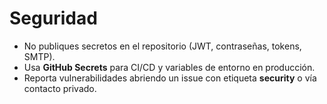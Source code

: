 # Seguridad

- No publiques secretos en el repositorio (JWT, contraseñas, tokens, SMTP).
- Usa **GitHub Secrets** para CI/CD y variables de entorno en producción.
- Reporta vulnerabilidades abriendo un issue con etiqueta **security** o vía contacto privado.
